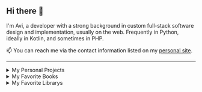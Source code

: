 ## Hi there 👋
I'm Avi, a developer with a strong background in custom full-stack software design and implementation, usually on the web. Frequently in Python, ideally in Kotlin, and sometimes in PHP.

📫 You can reach me via the contact information listed on my [personal site](https://aviperl.me/).

---

<details>
  <summary>My Personal Projects</summary>
  
  - [FormHole](https://github.com/avi-perl/FormHole) - A FastAPI project that supports the storage and management of objects of unknown schema.
  - [Gist blog](https://gist.aviperl.me/) - Convert your github gists into a rich discoverable personal blog.
  - [`Hebrew`](https://github.com/avi-perl/Hebrew) - A python package with methods to handle the complexities of Hebrew text.
  - [`rich-tools`](https://github.com/avi-perl/rich_tools) - A Python package with helpful functions for use alongside the `rich` Python library.
  - [Web Parser API](https://github.com/avi-perl/Parsel-Selector-API) - An API for parsing online documents. (E.g. HTML, JSON, etc.)
</details>

<details>
  <summary>My Favorite Books</summary>
  
  - [Effective Python](https://effectivepython.com/)
  - [Failure is not an option](https://www.amazon.com/Failure-Not-Option-Mission-Control/dp/1439148813)
  - [Python Tricks](https://realpython.com/products/python-tricks-book/)
  - [Robust Python](https://www.oreilly.com/library/view/robust-python/9781098100650/)
  - [The Phoenix Project](https://www.amazon.com/Phoenix-Project-DevOps-Helping-Business/dp/1942788290/)
  - [The Pragmatic Programmer](https://pragprog.com/titles/tpp20/the-pragmatic-programmer-20th-anniversary-edition/)
</details>

<details>
  <summary>My Favorite Librarys</summary>
  
  **Libraries I'm proficient with**
  - [Django](https://www.djangoproject.com/)
  - [Fast API](https://fastapi.tiangolo.com/)
  - [Scrapy](https://scrapy.org/)
  - [Typer](https://typer.tiangolo.com/) / [Click](https://click.palletsprojects.com/)
  - [Vue](https://vuejs.org/) / [Nuxt](https://nuxt.com/)

  **Libraries I'm excited about**
  - [rich](https://github.com/willmcgugan/rich)
  - [SQLModel](https://sqlmodel.tiangolo.com/)
  - [Textual](https://github.com/willmcgugan/textual)

</details>

